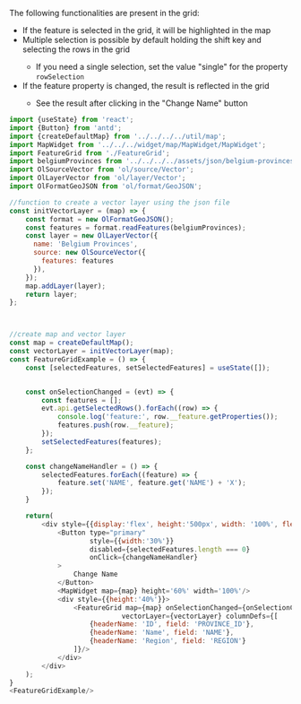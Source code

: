 <p>The following functionalities are present in the grid:</p>
<ul>
    <li>If the feature is selected in the grid, it will be highlighted in the map</li>
    <li>Multiple selection is possible by default holding the shift key and selecting the rows in the grid</li>
    <ul>
        <li>If you need a single selection, set the value "single" for the property <code>rowSelection</code></li>
    </ul>
    <li>If the feature property is changed, the result is reflected in the grid</li>
    <ul>
        <li>See the result after clicking in the "Change Name" button</li>
    </ul>
</ul>


```js
import {useState} from 'react';
import {Button} from 'antd';
import {createDefaultMap} from '../../../../util/map';
import MapWidget from '../../../widget/map/MapWidget/MapWidget';
import FeatureGrid from './FeatureGrid';
import belgiumProvinces from '../../../../assets/json/belgium-provinces.json';
import OlSourceVector from 'ol/source/Vector';
import OlLayerVector from 'ol/layer/Vector';
import OlFormatGeoJSON from 'ol/format/GeoJSON';

//function to create a vector layer using the json file
const initVectorLayer = (map) => {
    const format = new OlFormatGeoJSON();
    const features = format.readFeatures(belgiumProvinces);
    const layer = new OlLayerVector({
      name: 'Belgium Provinces',
      source: new OlSourceVector({
        features: features
      }),
    });
    map.addLayer(layer);
    return layer;
};



//create map and vector layer
const map = createDefaultMap();
const vectorLayer = initVectorLayer(map);
const FeatureGridExample = () => {
    const [selectedFeatures, setSelectedFeatures] = useState([]);


    const onSelectionChanged = (evt) => {
        const features = [];
        evt.api.getSelectedRows().forEach((row) => {
            console.log('feature:', row.__feature.getProperties());
            features.push(row.__feature);
        });
        setSelectedFeatures(features);
    };

    const changeNameHandler = () => {
        selectedFeatures.forEach((feature) => {
            feature.set('NAME', feature.get('NAME') + 'X');
        });
    }

    return(
        <div style={{display:'flex', height:'500px', width: '100%', flexDirection: 'column', gap:5}}>
            <Button type="primary" 
                    style={{width:'30%'}} 
                    disabled={selectedFeatures.length === 0}
                    onClick={changeNameHandler}
            >
                Change Name
            </Button>
            <MapWidget map={map} height='60%' width='100%'/>
            <div style={{height:'40%'}}>
                <FeatureGrid map={map} onSelectionChanged={onSelectionChanged} 
                            vectorLayer={vectorLayer} columnDefs={[
                    {headerName: 'ID', field: 'PROVINCE_ID'},
                    {headerName: 'Name', field: 'NAME'},
                    {headerName: 'Region', field: 'REGION'}
                ]}/>
            </div>
        </div>
    );
}
<FeatureGridExample/>
```